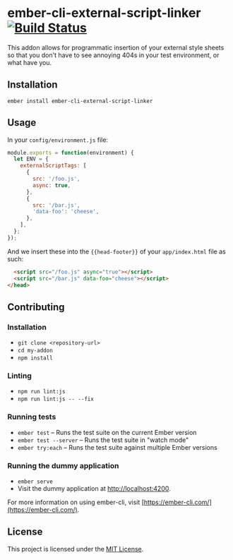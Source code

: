ember-cli-external-script-linker [![Build Status](https://travis-ci.org/PrecisionNutrition/ember-cli-external-script-linker.svg?branch=master)](https://travis-ci.org/PrecisionNutrition/ember-cli-external-script-linker)
==============================================================================

This addon allows for programmatic insertion of your external style sheets so that you don't have to see annoying 404s in your test environment, or what have you.

Installation
------------------------------------------------------------------------------

```
ember install ember-cli-external-script-linker
```

Usage
------------------------------------------------------------------------------

In your `config/environment.js` file:

```javascript
module.exports = function(environment) {
  let ENV = {
    externalScriptTags: [
      {
        src: '/foo.js',
        async: true,
      },
      {
        src: '/bar.js',
        'data-foo': 'cheese',
      },
    ],
  };
});
```

And we insert these into the `{{head-footer}}` of your `app/index.html` file as such:

```html
  <script src="/foo.js" async="true"></script>
  <script src="/bar.js" data-foo="cheese"></script>
</head>
```

Contributing
------------------------------------------------------------------------------

### Installation

* `git clone <repository-url>`
* `cd my-addon`
* `npm install`

### Linting

* `npm run lint:js`
* `npm run lint:js -- --fix`

### Running tests

* `ember test` – Runs the test suite on the current Ember version
* `ember test --server` – Runs the test suite in "watch mode"
* `ember try:each` – Runs the test suite against multiple Ember versions

### Running the dummy application

* `ember serve`
* Visit the dummy application at [http://localhost:4200](http://localhost:4200).

For more information on using ember-cli, visit [https://ember-cli.com/](https://ember-cli.com/).

License
------------------------------------------------------------------------------

This project is licensed under the [MIT License](LICENSE.md).
